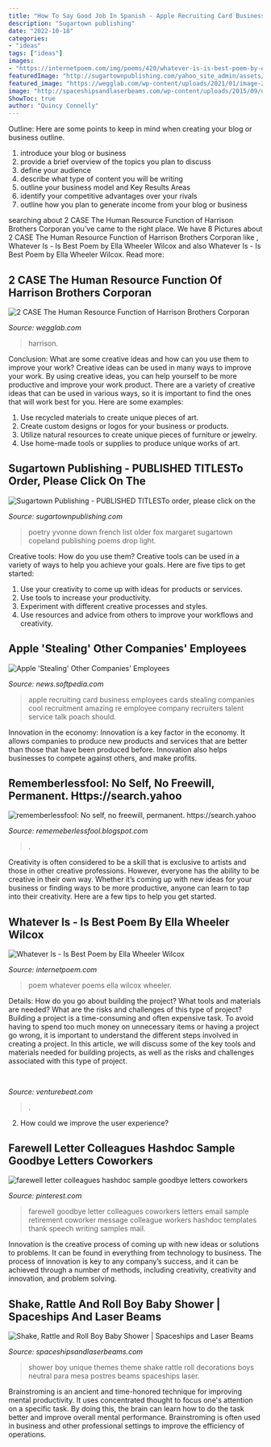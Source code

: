 ```yaml
---
title: "How To Say Good Job In Spanish - Apple Recruiting Card Business Employees Cards Stealing Companies Cool Recruitment Amazing Re Employee Company Recruiters Talent Service Talk Poach Should"
description: "Sugartown publishing"
date: "2022-10-18"
categories:
- "ideas"
tags: ["ideas"]
images:
- "https://internetpoem.com/img/poems/420/whatever-is-is-best-poem-by-ella-wheeler-wilcox.png"
featuredImage: "http://sugartownpublishing.com/yahoo_site_admin/assets/images/1_Yvonne_Airporter.220160456_std.jpg"
featured_image: "https://wegglab.com/wp-content/uploads/2021/01/image-2389-232x300.png"
image: "http://spaceshipsandlaserbeams.com/wp-content/uploads/2015/09/unique-boy-baby-shower-theme-ideas-4.jpg"
ShowToc: true
author: "Quincy Connelly"
---
```



Outline: Here are some points to keep in mind when creating your blog or business outline.
1. introduce your blog or business 
2. provide a brief overview of the topics you plan to discuss 
3. define your audience 
4. describe what type of content you will be writing 
5. outline your business model and Key Results Areas 
6. identify your competitive advantages over your rivals 
7. outline how you plan to generate income from your blog or business  
	

		
searching about 2 CASE The Human Resource Function of Harrison Brothers Corporan you've came to the right place. We have 8 Pictures about 2 CASE The Human Resource Function of Harrison Brothers Corporan like , Whatever Is - Is Best Poem by Ella Wheeler Wilcox and also Whatever Is - Is Best Poem by Ella Wheeler Wilcox. Read more:
		
    
## 2 CASE The Human Resource Function Of Harrison Brothers Corporan

<img loading=lazy src="https://wegglab.com/wp-content/uploads/2021/01/image-2389-232x300.png" onerror="this.onerror=null;this.src='https://tse3.mm.bing.net/th?id=OIP.61QsZIwA1QC45xO6BgLMJQAAAA&amp;pid=15.1';" alt="2 CASE The Human Resource Function of Harrison Brothers Corporan">

_Source: wegglab.com_

>harrison. 

	

Conclusion: What are some creative ideas and how can you use them to improve your work?
Creative ideas can be used in many ways to improve your work. By using creative ideas, you can help yourself to be more productive and improve your work product. There are a variety of creative ideas that can be used in various ways, so it is important to find the ones that will work best for you. Here are some examples: 
1. Use recycled materials to create unique pieces of art.
2. Create custom designs or logos for your business or products.
3. Utilize natural resources to create unique pieces of furniture or jewelry.
4. Use home-made tools or supplies to produce unique works of art.

    
## Sugartown Publishing - PUBLISHED TITLESTo Order, Please Click On The

<img loading=lazy src="http://sugartownpublishing.com/yahoo_site_admin/assets/images/1_Yvonne_Airporter.220160456_std.jpg" onerror="this.onerror=null;this.src='https://tse3.mm.bing.net/th?id=OIP.l7-Fm-7Q1VwVcublnQ6-SAAAAA&amp;pid=15.1';" alt="Sugartown Publishing - PUBLISHED TITLESTo order, please click on the">

_Source: sugartownpublishing.com_

>poetry yvonne down french list older fox margaret sugartown copeland publishing poems drop light. 

	

Creative tools: How do you use them?
Creative tools can be used in a variety of ways to help you achieve your goals. Here are five tips to get started: 
1. Use your creativity to come up with ideas for products or services.
2. Use tools to increase your productivity.
3. Experiment with different creative processes and styles.
4. Use resources and advice from others to improve your workflows and creativity.

    
## Apple &#039;Stealing&#039; Other Companies&#039; Employees

<img loading=lazy src="https://news-cdn.softpedia.com/images/news2/Apple-039-Stealing-039-Other-Companies-039-Employees-2.jpg" onerror="this.onerror=null;this.src='https://tse2.mm.bing.net/th?id=OIP.3_deXIhb7P4mxLYKkh0-TgHaI8&amp;pid=15.1';" alt="Apple &#039;Stealing&#039; Other Companies&#039; Employees">

_Source: news.softpedia.com_

>apple recruiting card business employees cards stealing companies cool recruitment amazing re employee company recruiters talent service talk poach should. 

	

Innovation in the economy:
Innovation is a key factor in the economy. It allows companies to produce new products and services that are better than those that have been produced before. Innovation also helps businesses to compete against others, and make profits.

    
## Rememberlessfool: No Self, No Freewill, Permanent. Https://search.yahoo

<img loading=lazy src="https://1.bp.blogspot.com/-PFsnpVk_dL4/XkHvB3dar8I/AAAAAAAAclA/aPQLMYwuSbw5uON040Q9_DEqwhYK1e8CACLcBGAsYHQ/s1600/Untitled430.png" onerror="this.onerror=null;this.src='https://tse1.mm.bing.net/th?id=OIP.O7__VeO_Iysmd6yZRBpOqgHaEK&amp;pid=15.1';" alt="rememberlessfool: No self, no freewill, permanent. https://search.yahoo">

_Source: rememeberlessfool.blogspot.com_

>. 

	

Creativity is often considered to be a skill that is exclusive to artists and those in other creative professions. However, everyone has the ability to be creative in their own way. Whether it’s coming up with new ideas for your business or finding ways to be more productive, anyone can learn to tap into their creativity. Here are a few tips to help you get started.

    
## Whatever Is - Is Best Poem By Ella Wheeler Wilcox

<img loading=lazy src="https://internetpoem.com/img/poems/420/whatever-is-is-best-poem-by-ella-wheeler-wilcox.png" onerror="this.onerror=null;this.src='https://tse2.mm.bing.net/th?id=OIP.0iuOoYn_CnHiw2HO7KUo2gHaLd&amp;pid=15.1';" alt="Whatever Is - Is Best Poem by Ella Wheeler Wilcox">

_Source: internetpoem.com_

>poem whatever poems ella wilcox wheeler. 

	

Details: How do you go about building the project? What tools and materials are needed? What are the risks and challenges of this type of project?
Building a project is a time-consuming and often expensive task. To avoid having to spend too much money on unnecessary items or having a project go wrong, it is important to understand the different steps involved in creating a project. In this article, we will discuss some of the key tools and materials needed for building projects, as well as the risks and challenges associated with this type of project.

    
## 

<img loading=lazy src="https://venturebeat.com/wp-content/uploads/2019/06/shopify-3d-models.jpg" onerror="this.onerror=null;this.src='https://tse1.mm.bing.net/th?id=OIP.TT16MF0Uq6X0jOCyCSpPPwHaEo&amp;pid=15.1';" alt="">

_Source: venturebeat.com_

>. 

	

2. How could we improve the user experience?

    
## Farewell Letter Colleagues Hashdoc Sample Goodbye Letters Coworkers

<img loading=lazy src="https://i.pinimg.com/736x/d3/74/f9/d374f98f8497649d972d0a5e1a35ba82.jpg" onerror="this.onerror=null;this.src='https://tse1.mm.bing.net/th?id=OIP.9rwtf4n0jsx_jHbw_aLnUAHaKf&amp;pid=15.1';" alt="farewell letter colleagues hashdoc sample goodbye letters coworkers">

_Source: pinterest.com_

>farewell goodbye letter colleagues coworkers letters email sample retirement coworker message colleague workers hashdoc templates thank speech writing samples mail. 

	

Innovation is the creative process of coming up with new ideas or solutions to problems. It can be found in everything from technology to business. The process of innovation is key to any company’s success, and it can be achieved through a number of methods, including creativity, creativity and innovation, and problem solving.

    
## Shake, Rattle And Roll Boy Baby Shower | Spaceships And Laser Beams

<img loading=lazy src="http://spaceshipsandlaserbeams.com/wp-content/uploads/2015/09/unique-boy-baby-shower-theme-ideas-4.jpg" onerror="this.onerror=null;this.src='https://tse3.mm.bing.net/th?id=OIP.yjCbjhY2848tYxByRS-lOwHaKl&amp;pid=15.1';" alt="Shake, Rattle and Roll Boy Baby Shower | Spaceships and Laser Beams">

_Source: spaceshipsandlaserbeams.com_

>shower boy unique themes theme shake rattle roll decorations boys neutral para mesa postres beams spaceships laser. 

	

Brainstroming is an ancient and time-honored technique for improving mental productivity. It uses concentrated thought to focus one's attention on a specific task. By doing this, the brain can learn how to do the task better and improve overall mental performance. Brainstroming is often used in business and other professional settings to improve the efficiency of operations.

